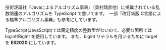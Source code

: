 技術評論社『Javaによるアルゴリズム事典』（奥村晴彦他）に掲載されている乱数関連のアルゴリズムを
TypeScript で書いてます。　一部『改訂新版 C言語による標準アルゴリズム事典』も参考にしています。

TypeScript(JavaScript)では固定精度の整数型がないので、必要な箇所では bigint/BigInt を使用しています。
また、bigint リテラルを用いるために target を **ES2020** にしています。
